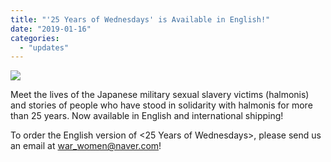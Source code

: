 ```yaml
---
title: "'25 Years of Wednesdays' is Available in English!"
date: "2019-01-16"
categories: 
  - "updates"
---
```


![](https://womenandwar.net/kr/wp-content/uploads/2019/01/tyle-xdh-1-1.png)

Meet the lives of the Japanese military sexual slavery victims (halmonis) and stories of people who have stood in solidarity with halmonis for more than 25 years. Now available in English and international shipping!

To order the English version of <25 Years of Wednesdays>, please send us an email at [war\_women@naver.com](war_women@naver.com)!
